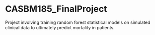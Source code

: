 # CASBM185_FinalProject
Project involving training random forest statistical models on simulated clinical data to ultimately predict mortality in patients. 
